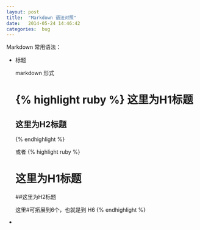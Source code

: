 ```yaml
---
layout: post
title:  "Markdown 语法对照"
date:   2014-05-24 14:46:42
categories:  bug
---
```


Markdown 常用语法：

*  标题

	markdown 形式


    {% highlight ruby %}
	这里为H1标题
	============
	这里为H2标题
	------------
	{% endhighlight %}

    或者
    {% highlight ruby %}
    # 这里为H1标题
    
    
    ##这里为H2标题

    这里#可拓展到6个，也就是到 H6
    {% endhighlight %}

*